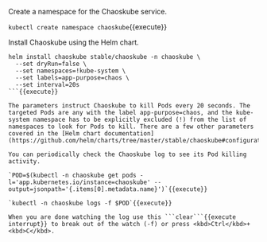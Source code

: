 Create a namespace for the Chaoskube service.

`kubectl create namespace chaoskube`{{execute}}

Install Chaoskube using the Helm chart.

```
helm install chaoskube stable/chaoskube -n chaoskube \
  --set dryRun=false \
  --set namespaces=!kube-system \
  --set labels=app-purpose=chaos \
  --set interval=20s
```{{execute}}

The parameters instruct Chaoskube to kill Pods every 20 seconds. The targeted Pods are any with the label app-purpose=chaos, and the kube-system namespace has to be explicitly excluded (!) from the list of namespaces to look for Pods to kill. There are a few other parameters covered in the [Helm chart documentation](https://github.com/helm/charts/tree/master/stable/chaoskube#configuration).

You can periodically check the Chaoskube log to see its Pod killing activity.

`POD=$(kubectl -n chaoskube get pods -l='app.kubernetes.io/instance=chaoskube' --output=jsonpath='{.items[0].metadata.name}')`{{execute}}

`kubectl -n chaoskube logs -f $POD`{{execute}}

When you are done watching the log use this ```clear```{{execute interrupt}} to break out of the watch (-f) or press <kbd>Ctrl</kbd>+<kbd>C</kbd>.
